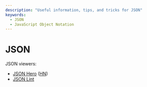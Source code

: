 ```yaml
---
description: "Useful information, tips, and tricks for JSON"
keywords: 
  - JSON
  - JavaScript Object Notation
---
```

# JSON

JSON viewers:

- [JSON Hero](https://jsonhero.io/)
  ([HN](https://news.ycombinator.com/item?id=33783504))
- [JSON Lint](jsonlint.com/)
